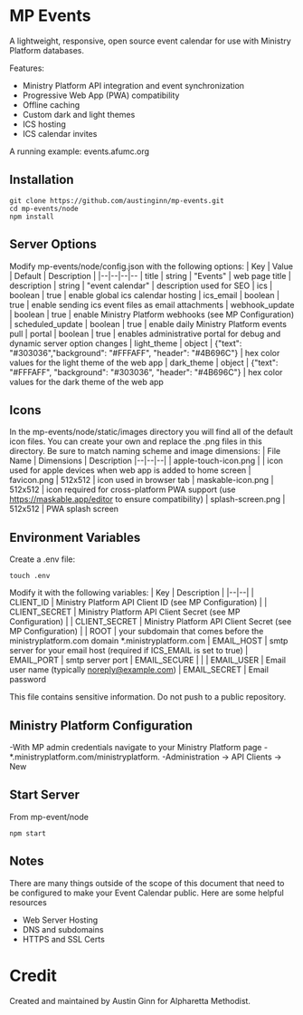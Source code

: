 # MP Events
A lightweight, responsive, open source event calendar for use with Ministry Platform databases. 

Features:

 - Ministry Platform API integration and event synchronization 
 - Progressive Web App (PWA) compatibility
 - Offline caching
 - Custom dark and light themes
 - ICS hosting
 - ICS calendar invites

A running example: events.afumc.org  

## Installation
```
git clone https://github.com/austinginn/mp-events.git
cd mp-events/node
npm install
```
## Server Options
Modify mp-events/node/config.json with the following options:
| Key | Value | Default | Description |
|--|--|--|--
| title | string | "Events" | web page title 
| description | string  |  "event calendar" | description used for SEO
| ics | boolean | true | enable global ics calendar hosting
| ics_email | boolean | true | enable sending ics event files as email attachments
| webhook_update | boolean | true | enable Ministry Platform webhooks (see MP Configuration)
| scheduled_update | boolean | true | enable daily Ministry Platform events pull
| portal | boolean | true | enables administrative portal for debug and dynamic server option changes
| light_theme | object | {"text": "#303036","background": "#FFFAFF", "header": "#4B696C"} | hex color values for the light theme of the web app
| dark_theme | object | {"text": "#FFFAFF", "background": "#303036", "header": "#4B696C"} | hex color values for the dark theme of the web app

## Icons
In the mp-events/node/static/images directory you will find all of the default icon files.  You can create your own and replace the .png files in this directory.  Be sure to match naming scheme and image dimensions:
| File Name | Dimensions | Description
|--|--|--|
| apple-touch-icon.png |   | icon used for apple devices when web app is added to home screen
| favicon.png | 512x512 | icon used in browser tab
| maskable-icon.png | 512x512 | icon required for cross-platform PWA support (use https://maskable.app/editor to ensure compatibility)
| splash-screen.png | 512x512 | PWA splash screen


## Environment Variables
Create a .env file:
```
touch .env
```
Modify it with the following variables:
| Key  | Description  |
|--|--|
| CLIENT_ID | Ministry Platform API Client ID (see MP Configuration) |
| CLIENT_SECRET | Ministry Platform API Client Secret (see MP Configuration) |
| CLIENT_SECRET | Ministry Platform API Client Secret (see MP Configuration) |
| ROOT | your subdomain that comes before the ministryplatform.com domain *.ministryplatform.com 
| EMAIL_HOST | smtp server for your email host (required if ICS_EMAIL is set to true)
| EMAIL_PORT | smtp server port 
| EMAIL_SECURE | |
| EMAIL_USER | Email user name (typically noreply@example.com)
| EMAIL_SECRET | Email password

This file contains sensitive information.  Do not push to a public repository.

## Ministry Platform Configuration

-With MP admin credentials navigate to your Ministry Platform page - *.ministryplatform.com/ministryplatform.
 -Administration -> API Clients -> New
 
## Start Server
From mp-event/node
```
npm start
```

## Notes
There are many things outside of the scope of this document that need to be configured to make your Event Calendar public. 
Here are some helpful resources
- Web Server Hosting
- DNS and subdomains
- HTTPS and SSL Certs

# Credit
Created and maintained by Austin Ginn for Alpharetta Methodist.  
